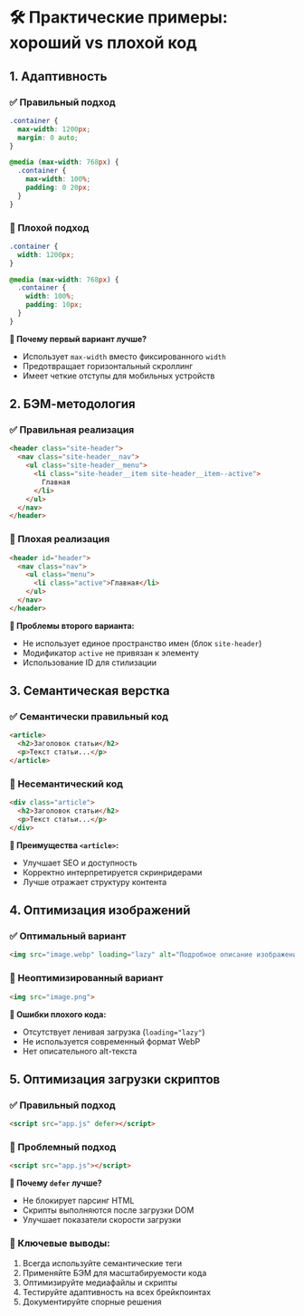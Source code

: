 # 🛠️ Практические примеры: хороший vs плохой код

## 1. Адаптивность

### ✅ Правильный подход
```css
.container {
  max-width: 1200px;
  margin: 0 auto;
}

@media (max-width: 768px) {
  .container {
    max-width: 100%;
    padding: 0 20px;
  }
}
```

### 🚫 Плохой подход
```css
.container {
  width: 1200px;
}

@media (max-width: 768px) {
  .container {
    width: 100%;
    padding: 10px;
  }
}
```

**🔹 Почему первый вариант лучше?**
- Использует `max-width` вместо фиксированного `width`
- Предотвращает горизонтальный скроллинг
- Имеет четкие отступы для мобильных устройств

## 2. БЭМ-методология

### ✅ Правильная реализация
```html
<header class="site-header">
  <nav class="site-header__nav">
    <ul class="site-header__menu">
      <li class="site-header__item site-header__item--active">
        Главная
      </li>
    </ul>
  </nav>
</header>
```

### 🚫 Плохая реализация
```html
<header id="header">
  <nav class="nav">
    <ul class="menu">
      <li class="active">Главная</li>
    </ul>
  </nav>
</header>
```

**🔹 Проблемы второго варианта:**
- Не использует единое пространство имен (блок `site-header`)
- Модификатор `active` не привязан к элементу
- Использование ID для стилизации

## 3. Семантическая верстка

### ✅ Семантически правильный код
```html
<article>
  <h2>Заголовок статьи</h2>
  <p>Текст статьи...</p>
</article>
```

### 🚫 Несемантический код
```html
<div class="article">
  <h2>Заголовок статьи</h2>
  <p>Текст статьи...</p>
</div>
```

**🔹 Преимущества `<article>`:**
- Улучшает SEO и доступность
- Корректно интерпретируется скринридерами
- Лучше отражает структуру контента

## 4. Оптимизация изображений

### ✅ Оптимальный вариант
```html
<img src="image.webp" loading="lazy" alt="Подробное описание изображения">
```

### 🚫 Неоптимизированный вариант
```html
<img src="image.png">
```

**🔹 Ошибки плохого кода:**
- Отсутствует ленивая загрузка (`loading="lazy"`)
- Не используется современный формат WebP
- Нет описательного alt-текста

## 5. Оптимизация загрузки скриптов

### ✅ Правильный подход
```html
<script src="app.js" defer></script>
```

### 🚫 Проблемный подход
```html
<script src="app.js"></script>
```

**🔹 Почему `defer` лучше?**
- Не блокирует парсинг HTML
- Скрипты выполняются после загрузки DOM
- Улучшает показатели скорости загрузки

### 📌 Ключевые выводы:
1. Всегда используйте семантические теги
2. Применяйте БЭМ для масштабируемости кода
3. Оптимизируйте медиафайлы и скрипты
4. Тестируйте адаптивность на всех брейкпоинтах
5. Документируйте спорные решения